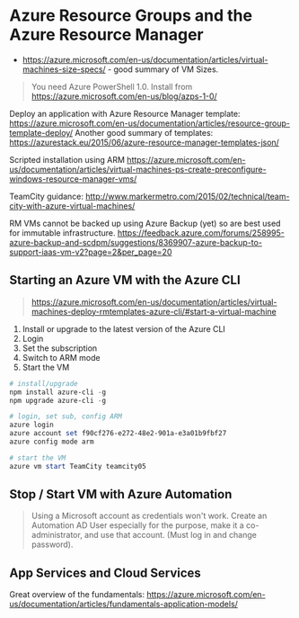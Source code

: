 # Azure Resource Groups and the Azure Resource Manager

* https://azure.microsoft.com/en-us/documentation/articles/virtual-machines-size-specs/ - good summary of VM Sizes.


> You need Azure PowerShell 1.0. Install from https://azure.microsoft.com/en-us/blog/azps-1-0/

Deploy an application with Azure Resource Manager template: https://azure.microsoft.com/en-us/documentation/articles/resource-group-template-deploy/
Another good summary of templates: https://azurestack.eu/2015/06/azure-resource-manager-templates-json/

Scripted installation using ARM https://azure.microsoft.com/en-us/documentation/articles/virtual-machines-ps-create-preconfigure-windows-resource-manager-vms/

TeamCity guidance: http://www.markermetro.com/2015/02/technical/team-city-with-azure-virtual-machines/

RM VMs cannot be backed up using Azure Backup (yet) so are best used for immutable infrastructure.
https://feedback.azure.com/forums/258995-azure-backup-and-scdpm/suggestions/8369907-azure-backup-to-support-iaas-vm-v2?page=2&per_page=20


## Starting an Azure VM with the Azure CLI
> https://azure.microsoft.com/en-us/documentation/articles/virtual-machines-deploy-rmtemplates-azure-cli/#start-a-virtual-machine

1. Install or upgrade to the latest version of the Azure CLI
1. Login
1. Set the subscription
1. Switch to ARM mode
1. Start the VM

```powershell
# install/upgrade
npm install azure-cli -g
npm upgrade azure-cli -g

# login, set sub, config ARM
azure login
azure account set f90cf276-e272-48e2-901a-e3a01b9fbf27
azure config mode arm

# start the VM
azure vm start TeamCity teamcity05

```

## Stop / Start VM with Azure Automation
> Using a Microsoft account as credentials won't work. Create an Automation AD User especially for the purpose, 
> make it a co-administrator, and use that account. (Must log in and change password).


## App Services and Cloud Services
Great overview of the fundamentals: https://azure.microsoft.com/en-us/documentation/articles/fundamentals-application-models/
